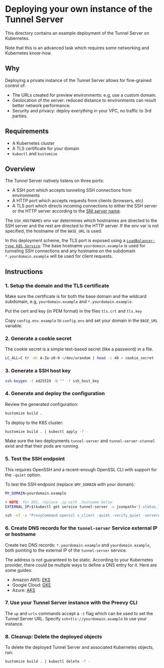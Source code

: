 # Deploying your own instance of the Tunnel Server

This directory contains an example deployment of the Tunnel Server on Kubernetes.

Note that this is an advanced task which requires some networking and Kubernetes know-how.

## Why

Deploying a private instance of the Tunnel Server allows for fine-grained control of:

- The URLs created for preview environments: e.g, use a custom domain.
- Geolocation of the server: reduced distance to environments can result better network performance.
- Security and privacy: deploy everything in your VPC, no traffic to 3rd parties.

## Requirements

- A Kubernetes cluster
- A TLS certificate for your domain
- `kubectl` and `kustomize`

## Overview

The Tunnel Server natively listens on three ports:
- A SSH port which accepts tunneling SSH connections from environments
- A HTTP port which accepts requests from clients (browsers, etc)
- A TLS port which directs incoming connections to either the SSH server or the HTTP server according to the [SNI server name](https://en.wikipedia.org/wiki/Server_Name_Indication).

The `SSH_HOSTNAMES` env var determines which hostnames are directed to the SSH server and the rest are directed to the HTTP server. If the env var is not specified, the hostname of the `BASE_URL` is used.

In this deployment scheme, the TLS port is exposed using a [`LoadBalancer-type K8S Service`](https://kubernetes.io/docs/concepts/services-networking/service/#loadbalancer). The base hostname `yourdomain.example` is used for tunneling SSH connections and any hostname on the subdomain `*.yourdomain.example` will be used for client requests.

## Instructions

### 1. Setup the domain and the TLS certificate

Make sure the certificate is for both the base domain and the wildcard subdomain, e.g, `yourdomain.example` and `*.yourdomain.example`.

Put the cert and key (in PEM format) in the files `tls.crt` and `tls.key`

Copy `config.env.example` to `config.env` and set your domain in the `BASE_URL` variable.

### 2. Generate a cookie secret

The cookie secret is a simple text-based secret (like a password) in a file.

```bash
LC_ALL=C tr -dc A-Za-z0-9 </dev/urandom | head -c 40 > cookie_secret
```

### 3. Generate a SSH host key

```bash
ssh-keygen -t ed25519 -N "" -f ssh_host_key
```

### 4. Generate and deploy the configuration

Review the generated configuration:

```bash
kustomize build .
```

To deploy to the K8S cluster:

```bash
kustomize build . | kubectl apply -f -
```

Make sure the two deployments `tunnel-server` and `tunnel-server-stunnel` exist and that their pods are running.

### 5. Test the SSH endpoint

This requires OpenSSH and a recent-enough OpenSSL CLI with support for the `-quiet` option.

To test the SSH endpoint (replace `$MY_DOMAIN` with your domain):

```bash
MY_DOMAIN=yourdomain.example

# NOTE: for EKS, replace .ip with .hostname below
EXTERNAL_IP=$(kubectl get service tunnel-server -o jsonpath='{.status.loadBalancer.ingress[0].ip}')

ssh -nT -o "ProxyCommand openssl s_client -quiet -verify_quiet -servername $MY_DOMAIN -connect %h:%p" -p 443 foo@$EXTERNAL_IP hello
```

### 6. Create DNS records for the `tunnel-server` Service external IP or hostname

Create two DNS records: `*.yourdomain.example` and `yourdomain.example`, both pointing to the external IP of the `tunnel-server` service.

The address is not guaranteed to be static. According to your Kubernetes provider, there could be multiple ways to define a DNS entry for it. Here are some guides:

- Amazon AWS: [EKS](https://docs.aws.amazon.com/eks/latest/userguide/network-load-balancing.html)
- Google Cloud: [GKE](https://cloud.google.com/kubernetes-engine/docs/concepts/service-load-balancer)
- Azure: [AKS](https://learn.microsoft.com/en-us/azure/aks/load-balancer-standard)

### 7. Use your Tunnel Server instance with the Preevy CLI

The `up` and `urls` commands accept a `-t` flag which can be used to set the Tunnel Server URL. Specify `ssh+tls://yourdomain.example` to use your instance.

### 8. Cleanup: Delete the deployed objects

To delete the deployed Tunnel Server and associated Kubernetes objects, run:

```bash
kustomize build . | kubectl delete -f -
```
